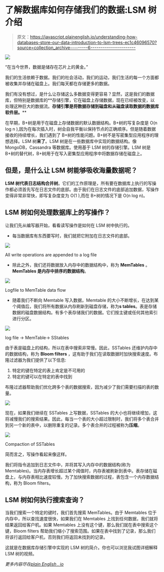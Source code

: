 # 了解数据库如何存储我们的数据:LSM 树介绍

> 原文：<https://javascript.plainenglish.io/understanding-how-databases-store-our-data-introduction-to-lsm-trees-ec1c46096570?source=collection_archive---------6----------------------->

![](img/1e6324fd20c2fe61d22d6c5d3ccd714f.png)

“在当今世界，数据是储存在芯片上的黄金。”

我们的生活依赖于数据。我们的社会活动，我们的运动，我们生活的每一个方面都被收集并存储在磁盘上。我们每天都在存储更多的数据。

我们有没有想过，是什么让存储这么多数据变得更容易？显然，这是我们的数据库，但特别是数据库的**存储引擎，它在磁盘上存储数据，现在已经被改变，以处理这种巨大的数据流。**存储引擎是将数据存储到磁盘和从磁盘读取数据的数据库软件层。****

在早期，B+树是用于在磁盘上存储数据的默认数据结构。B+树的写复杂度是 O(n log n ),因为在每次插入时，树会自我平衡以保持节点的正确顺序。但是随着数据接收的持续增长，我们遇到了 B+树的性能问题。B+树不是写密集型应用程序的理想选择。LSM 树**来了**。LSM 树是在一些数据库中实现的数据结构。像 MongoDB，Cassandra 等数据库。使用基于 LSM 树的存储引擎。LSM 树是 B+树的替代树，B+树用于在写入密集型应用程序中将数据存储在磁盘上。

## 但是，是什么让 LSM 树能够吸收海量数据呢？

**LSM 树代表日志结构合并树**。它们的工作原理是，所有要在数据库上执行的写操作都必须首先写在日志文件的底部。由于我们在日志文件的底部追加数据，写操作变得非常非常快，即写复杂度变为 O(1 ),而在 B+树的情况下是 O(n log n)。

## LSM 树如何处理数据库上的写操作？

让我们先从编写器开始，看看读写操作是如何在 LSM 树中执行的。

*   每当数据库有东西要写时，我们就把它附加在日志文件的底部。

![](img/f84343c04ddd4e8740d6da41590a06e4.png)

All write operations are appended to a log file

*   除此之外，我们还将数据放入内存中的数据结构中，称为 **MemTables** 。 **MemTables 是内存中排序的数据结构**。

![](img/399e0dedd84924c8f2214b634ff3e24b.png)

Logfile to MemTable data flow

*   随着我们不断向 Memtable 写入数据，Memtable 的大小不断增长，在达到某个阈值后，我们将所有数据从内存刷新到磁盘存储，称为**s tables**。表是存储数据的磁盘数据结构。有多个表存储我们的数据。它们按主键或任何其他索引进行分区。

![](img/7f5a8c6aa76db8b9c4d22044f0a25eb5.png)

log file -> MemTable-> SStables

由于表是磁盘上的结构，所以在表中搜索非常慢。因此，SSTables 还维护内存中的数据结构，称为 **Bloom filters** ，这有助于我们在读取数据时加快搜索速度。布隆过滤器为我们提供了以下信息:

1.  特定的键在特定的表上肯定是不可用的
2.  特定的键可以在特定的表中找到

布隆过滤器帮助我们优化跨多个表的数据搜索，因为减少了我们需要扫描的表的数量。

![](img/fb655d7d8c9a9f910198d37fe819c6eb.png)

现在，如果我们继续在 SSTables 上写数据，SSTables 的大小也将继续增加，这将减慢我们的搜索结果。因此，每当一个表的大小超过限制时，我们将多个表合并到另一个新的表中，以删除重复的记录。多个表合并的过程被称为**压缩**。

![](img/0c25a2ef4287c593775dc4e298e3dbd2.png)

Compaction of SSTables

简而言之，写操作看起来像这样。

我们将指令追加到日志文件中，并将其写入内存中的数据结构(称为 Memtables)。当内存表增长超过某个阈值时，内存表被刷新到表中。表存储在磁盘上，与内存表相比速度较慢。为了加快搜索数据的过程，表包含一个内存数据结构，称为 Bloom filters。

## LSM 树如何执行搜索查询？

当我们搜索一个特定的键时，我们首先搜索 MemTables。由于 Memtables 位于内存中，所以查找速度很快，如果我们在 Memtables 上找到任何数据，我们就将结果返回给客户机。如果 Memtables 上没有这个键，那么我们就在表中搜索这个键，Bloom filters 帮助我们缩小了搜索范围。如果在表中找到了记录，那么我们将该行返回给客户机，否则我们将返回未找到的记录。

这就是在数据库存储引擎中实现的 LSM 树的简介。你也可以浏览我试图详细解释 LSM 树的视频。

*更多内容尽在*[*plain English . io*](http://plainenglish.io/)